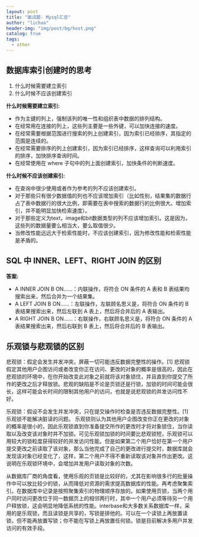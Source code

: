 ```yaml
---
layout: post
title: "面试题- Mysql汇总"
author: "lichao"
header-img: "img/post/bg/host.png"
catalog: true
tags:
  - other
---
```


## 数据库索引创建时的思考
1. 什么时候需要建立索引
2. 什么时候不应该创建索引

**什么时候需要建立索引:**            
- 作为主键的列上，强制该列的唯一性和组织表中数据的排列结构。
- 在经常用在连接的列上，这些列主要是一些外键，可以加快连接的速度。
- 在经常需要根据范围进行搜索的列上创建索引，因为索引已经排序，其指定的范围是连续的。
- 在经常需要排序的列上创建索引，因为索引已经排序，这样查询可以利用索引的排序，加快排序查询时间。
- 在经常使用在 where 子句中的列上面创建索引，加快条件的判断速度。

**什么时候不应该创建索引:**       
- 在查询中很少使用或者作为参考的列不应该创建索引。
- 对于那些只有很少数据值的列也不应该增加索引（比如性别，结果集的数据行占了表中数据行的很大比例，即需要在表中搜索的数据行的比例很大。增加索引，并不能明显加快检索速度）。
- 对于那些定义为text，image和bit数据类型的列不应该增加索引。这是因为，这些列的数据量要么相当大，要么取值很少。
- 当修改性能远远大于检索性能时，不应该创建索引，因为修改性能和检索性能是矛盾的。


## SQL 中 INNER、LEFT、RIGHT JOIN 的区别
**答案:**
- A INNER JOIN B ON……：内联操作，将符合 ON 条件的 A 表和 B 表结果均搜索出来，然后合并为一个结果集。
- A LEFT JOIN B ON……：左联操作，左联顾名思义是，将符合 ON 条件的 B 表结果搜索出来，然后左联到 A 表上，然后将合并后的 A 表输出。
- A RIGHT JOIN B ON……：右联操作，右联顾名思义是，将符合 ON 条件的 A 表结果搜索出来，然后右联到 B 表上，然后将合并后的 B 表输出。



## 乐观锁与悲观锁的区别
悲观锁：假定会发生并发冲突，屏蔽一切可能违反数据完整性的操作。[1]      悲观锁假定其他用户企图访问或者改变你正在访问、更改的对象的概率是很高的，因此在悲观锁的环境中，在你开始改变此对象之前就将该对象锁住，并且直到你提交了所作的更改之后才释放锁。悲观的缺陷是不论是页锁还是行锁，加锁的时间可能会很长，这样可能会长时间的限制其他用户的访问，也就是说悲观锁的并发访问性不好。

乐观锁：假设不会发生并发冲突，只在提交操作时检查是否违反数据完整性。[1] 乐观锁不能解决脏读的问题。    乐观锁则认为其他用户企图改变你正在更改的对象的概率是很小的，因此乐观锁直到你准备提交所作的更改时才将对象锁住，当你读取以及改变该对象时并不加锁。可见乐观锁加锁的时间要比悲观锁短，乐观锁可以用较大的锁粒度获得较好的并发访问性能。但是如果第二个用户恰好在第一个用户提交更改之前读取了该对象，那么当他完成了自己的更改进行提交时，数据库就会发现该对象已经变化了，这样，第二个用户不得不重新读取该对象并作出更改。这说明在乐观锁环境中，会增加并发用户读取对象的次数。

从数据库厂商的角度看，使用乐观的页锁是比较好的，尤其在影响很多行的批量操作中可以放比较少的锁，从而降低对资源的需求提高数据库的性能。再考虑聚集索引。在数据库中记录是按照聚集索引的物理顺序存放的。如果使用页锁，当两个用户同时访问更改位于同一数据页上的相邻两行时，其中一个用户必须等待另一个用户释放锁，这会明显地降低系统的性能。interbase和大多数关系数据库一样，采用的是乐观锁，而且读锁是共享的，写锁是排他的。可以在一个读锁上再放置读锁，但不能再放置写锁；你不能在写锁上再放置任何锁。锁是目前解决多用户并发访问的有效手段。  

